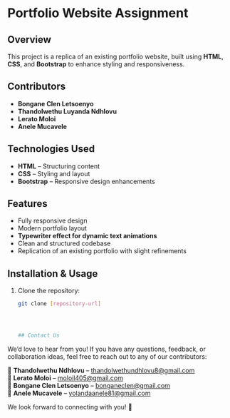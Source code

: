# Portfolio Website Assignment  

## Overview  
This project is a replica of an existing portfolio website, built using **HTML**, **CSS**, and **Bootstrap** to enhance styling and responsiveness.  

## Contributors  
- **Bongane Clen Letsoenyo**  
- **Thandolwethu Luyanda Ndhlovu**  
- **Lerato Moloi**  
- **Anele Mucavele**  

## Technologies Used  
- **HTML** – Structuring content  
- **CSS** – Styling and layout  
- **Bootstrap** – Responsive design enhancements  

## Features  
- Fully responsive design  
- Modern portfolio layout  
- **Typewriter effect for dynamic text animations**  
- Clean and structured codebase  
- Replication of an existing portfolio with slight refinements  

## Installation & Usage  
1. Clone the repository:  
   ```bash
   git clone [repository-url]




   ## Contact Us  

We’d love to hear from you! If you have any questions, feedback, or collaboration ideas, feel free to reach out to any of our contributors:  

📧 **Thandolwethu Ndhlovu** – [thandolwethundhlovu8@gmail.com](mailto:thandolwethundhlovu8@gmail.com)  
📧 **Lerato Moloi** – [moloil405@gmail.com](mailto:moloil405@gmail.com)  
📧 **Bongane Clen Letsoenyo** – [bonganeclen@gmail.com](mailto:bonganeclen@gmail.com)  
📧 **Anele Mucavele** – [yolandaanele81@gmail.com](mailto:yolandaanele81@gmail.com)  

We look forward to connecting with you! 🚀  
